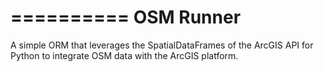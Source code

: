 ==========
OSM Runner
==========

A simple ORM that leverages the SpatialDataFrames of the ArcGIS API for Python
to integrate OSM data with the ArcGIS platform.
